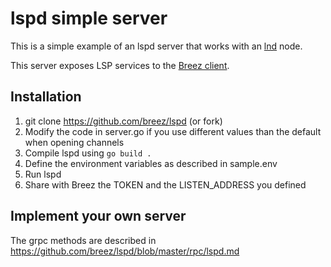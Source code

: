 # lspd simple server
This is a simple example of an lspd server that works with an [lnd](https://github.com/lightningnetwork/lnd) node.

This server exposes LSP services to the [Breez client](https://github.com/breez/breezmobile).   

## Installation
1. git clone https://github.com/breez/lspd (or fork)
1. Modify the code in server.go if you use different values than the default when opening channels
1. Compile lspd using `go build .`
1. Define the environment variables as described in sample.env
1. Run lspd
1. Share with Breez the TOKEN and the LISTEN_ADDRESS you defined

## Implement your own server
The grpc methods are described in https://github.com/breez/lspd/blob/master/rpc/lspd.md
